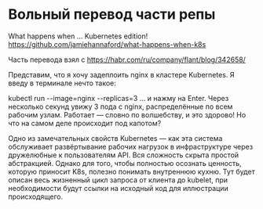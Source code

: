 # Вольный перевод части репы

What happens when ... Kubernetes edition! <https://github.com/jamiehannaford/what-happens-when-k8s>

Часть перевода взял с <https://habr.com/ru/company/flant/blog/342658/>

Представим, что я хочу задеплоить nginx в кластере Kubernetes. Я введу в терминале нечто такое:

kubectl run --image=nginx --replicas=3
… и нажму на Enter. Через несколько секунд увижу 3 пода с nginx, распределённые по всем рабочим узлам. Работает — словно по волшебству, и это здорово! Но что на самом деле происходит под капотом?

Одно из замечательных свойств Kubernetes — как эта система обслуживает развёртывание рабочих нагрузок в инфраструктуре через дружелюбные к пользователям API. Вся сложность скрыта простой абстракцией. Однако для того, чтобы полностью осознать ценность, которую приносит K8s, полезно понимать внутреннюю кухню. Тут будет описан весь жизненный цикл запроса от клиента до kubelet, при необходимости будут ссылки на исходный код для иллюстрации происходящего.